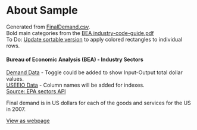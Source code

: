 # About Sample

Generated from [FinalDemand.csv](USEEIOv1_1_FinalDemand.csv).<br>
Bold main categories from the [BEA industry-code-guide.pdf](https://www.bea.gov/sites/default/files/2018-04/2017-industry-code-guide.pdf)  
To Do: <a href="sortable.html">Update sortable version</a> to apply colored rectangles to individual rows.  

<!-- [Products - Bureau of Economic Analysis (BEA)](bea)  -->
<!--
[USEEIOv1_1_FinalDemand.csv](USEEIOv1_1_FinalDemand.csv)

Source:
https://stategov.github.io/us/bea/USEEIOv1.1_FinalDemand.csv
-->

#### Bureau of Economic Analysis (BEA) - <span style='white-space:nowrap'>Industry Sectors</span> 
[Demand Data](USEEIOv1_1_FinalDemand.csv) - Toggle could be added to show Input-Output total dollar values.  
<span style='white-space: nowrap;'>[USEEIO Data](USEEIO.csv)</span> - Column names will be added for indexes. <span style="white-space:nowrap"><a href="https://smmtool.app.cloud.gov/api/USEEIO/sectors">Source: EPA sectors API</a></span>  
<!-- http://model.georgia.org/smm-tool-suite/ -->

<!--in Millions-->

Final demand is in US dollars for each of the goods and services for the US in 2007.
<!-- , and the sector codes and names are already separated. --> 
<!-- Wes -->



<div class="showGit">
<a href="https://modelearth.github.io/community/samples/dataset">View as webpage</a>
</div>
